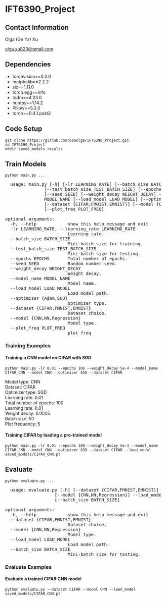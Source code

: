 # IFT6390_Project

## Contact Information
Olga (Ge Ya) Xu

olga.xu823@gmail.com

## Dependencies
* torchvision==0.2.0
* matplotlib==2.2.2
* six==1.11.0
* torch.egg==info
* tqdm==4.23.0
* numpy==1.14.2
* Pillow==5.3.0
* torch==0.4.1.post2

## Code Setup
```
git clone https://github.com/oooolga/IFT6390_Project.git
cd IFT6390_Project
mkdir saved_models results
```

## Train Models
```
python main.py ...
```
<pre>
  usage: main.py [-h] [-lr LEARNING_RATE] [--batch_size BATCH_SIZE]
               [--test_batch_size TEST_BATCH_SIZE] [--epochs EPOCHS]
               [--seed SEED] [--weight_decay WEIGHT_DECAY] --model_name
               MODEL_NAME [--load_model LOAD_MODEL] [--optimizer {Adam,SGD}]
               [--dataset {CIFAR,FMNIST,EMNIST}] [--model {CNN,NN,Regression}]
               [--plot_freq PLOT_FREQ]

optional arguments:
  -h, --help            show this help message and exit
  -lr LEARNING_RATE, --learning_rate LEARNING_RATE
                        Learning rate.
  --batch_size BATCH_SIZE
                        Mini-batch size for training.
  --test_batch_size TEST_BATCH_SIZE
                        Mini-batch size for testing.
  --epochs EPOCHS       Total number of epochs.
  --seed SEED           Random number seed.
  --weight_decay WEIGHT_DECAY
                        Weight decay.
  --model_name MODEL_NAME
                        Model name.
  --load_model LOAD_MODEL
                        Load model path.
  --optimizer {Adam,SGD}
                        Optimizer type.
  --dataset {CIFAR,FMNIST,EMNIST}
                        Dataset choice.
  --model {CNN,NN,Regression}
                        Model type.
  --plot_freq PLOT_FREQ
                        plot_freq
</pre>


### Training Examples
#### Training a CNN model on CIFAR with SGD
```
python main.py -lr 0.01 --epochs 100 --weight_decay 5e-4 --model_name CIFAR_CNN --model CNN --optimizer SGD --dataset CIFAR
```
Model type: CNN<br />
Dataset: CIFAR<br />
Optimizer type: SGD<br />
Learning rate: 0.01<br />
Total number of epochs: 100<br />
Learning rate: 0.01<br />
Weight decay: 0.0005<br />
Batch size: 50<br />
Plot frequency: 5<br />

#### Training CIFAR by loading a pre-trained model
```
python main.py -lr 0.01 --epochs 100 --weight_decay 5e-4 --model_name CIFAR_CNN --model CNN --optimizer SGD --dataset CIFAR --load_model saved_models/CIFAR_CNN.pt
```

## Evaluate
```
python evaluate.py ...
```
<pre>
  usage: evaluate.py [-h] [--dataset {CIFAR,FMNIST,EMNIST}]
                   [--model {CNN,NN,Regression}] --load_model LOAD_MODEL
                   [--batch_size BATCH_SIZE]

optional arguments:
  -h, --help            show this help message and exit
  --dataset {CIFAR,FMNIST,EMNIST}
                        Dataset choice.
  --model {CNN,NN,Regression}
                        Model type.
  --load_model LOAD_MODEL
                        Load model path.
  --batch_size BATCH_SIZE
                        Mini-batch size for testing.
</pre>

### Evaluate Examples
#### Evaluate a trained CIFAR CNN model
```
python evaluate.py --dataset CIFAR --model CNN --load_model saved_models/CIFAR_CNN.pt 
```